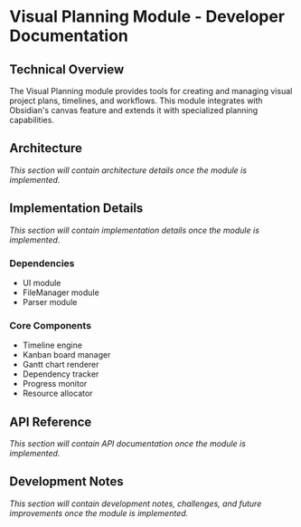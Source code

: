 # Visual Planning Module - Developer Documentation

## Technical Overview
The Visual Planning module provides tools for creating and managing visual project plans, timelines, and workflows. This module integrates with Obsidian's canvas feature and extends it with specialized planning capabilities.

## Architecture
*This section will contain architecture details once the module is implemented.*

## Implementation Details
*This section will contain implementation details once the module is implemented.*

### Dependencies
- UI module
- FileManager module
- Parser module

### Core Components
- Timeline engine
- Kanban board manager
- Gantt chart renderer
- Dependency tracker
- Progress monitor
- Resource allocator

## API Reference
*This section will contain API documentation once the module is implemented.*

## Development Notes
*This section will contain development notes, challenges, and future improvements once the module is implemented.*
